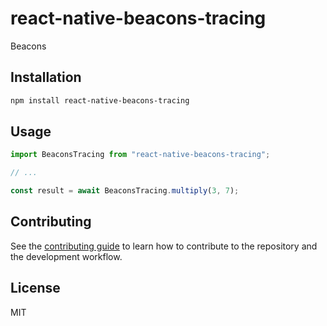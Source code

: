 # react-native-beacons-tracing

Beacons

## Installation

```sh
npm install react-native-beacons-tracing
```

## Usage

```js
import BeaconsTracing from "react-native-beacons-tracing";

// ...

const result = await BeaconsTracing.multiply(3, 7);
```

## Contributing

See the [contributing guide](CONTRIBUTING.md) to learn how to contribute to the repository and the development workflow.

## License

MIT
